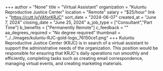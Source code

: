 +++
author = "None"
title = "Virtual Assistant"
organization = "Kuluntu Reproductive Justice Center"
location = "Remote"
salary = "$25/hour"
link = "https://cutt.ly/VAforKRJC"
sort_date = "2024-06-07"
created_at = "June 7, 2024"
closing_date = "June 25, 2024"
a_job_type = ["Consultant","Part Time"]
b_benefits = ["Permanently Remote"]
c_feedback = ""
aa_degrees_required = "No degree required"
thumbnail = "../../images/kuluntu-RJC-gold-logo_76150ce1.png"
+++
Kuluntu Reproductive Justice Center (KRJC) is in search of a virtual assistant to support the administrative needs of the organization. This position would be responsible for ensuring that KRJC's daily operations run smoothly and efficiently, completing tasks such as creating email correspondence, managing virtual events, and creating marketing materials.